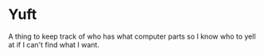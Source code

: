 # Yuft
A thing to keep track of who has what computer parts so I know who to yell at if I can't find what I want.

